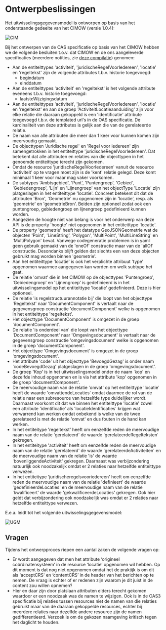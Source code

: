 # Ontwerpbeslissingen

Het uitwisselingsgegevensmodel is ontworpen op basis van het onderstaande gedeelte van het CIMOW (versie 1.0.4):

![CIM](https://github.com/VNG-Realisatie/Regels-bij-activiteiten/blob/main/docs/CIM%20Koppeling%20PlanSW%20en%20TRSW.jpg)


Bij het ontwerpen van de OAS specificatie op basis van het CIMOW hebben we de volgende besluiten t.o.v. dat CIMOW en de ons aangeleverde specificaties (meerdere notities, zie [deze compilatie](./Voorstel%20JR-TR-koppelvlak%20-%20compilatie%2020201002.pdf)) genomen:

* Aan de entiteittypes 'activiteit', 'juridischeRegelVoorIedereen', 'locatie' en 'regeltekst' zijn de volgende attributes t.b.v. historie toegevoegd:
   - begindatum
   - einddatum
* Aan de entiteittypes 'activiteit' en 'regeltekst' is het volgende attribute eveneens t.b.v. historie toegevoegd:
   - laatsteWijzigingsdatum
* Aan de entiteittypes 'activiteit', 'juridischeRegelVoorIedereen', 'locatie' en 'regeltekst' en aan de groep 'ActiviteitLocatieaanduiding' zijn voor
elke relatie die daaraan gekoppeld is een 'identificatie' attribute toegevoegd t.b.v. de templated url's in de OAS specificatie. De kardinaliteit van deze attributes is gelijk aan die van de gerelateerde relatie.
* De naam van alle attributen die meer dan 1 keer voor kunnen komen zijn meervoudig gemaakt.
* De objecttypen 'Juridische regel' en 'Regel voor iedereen' zijn samengetrokken in het entiteittype 'juridischeRegelVoorIedereen'.
Dat betekent dat alle attributen en relaties van die objecttypen in het genoemde entiteittype terecht zijn gekomen.
* Omdat de resource 'juridischeRegelVoorIedereen' vanuit de resource 'activiteit' op te vragen moet zijn is de 'kent' relatie gelegd.
Deze komt minimaal 1 keer voor maar mag vaker voorkomen.
* De subtypes 'Ambtsgebied', 'Punt', 'Puntengroep', 'Gebied', 'Gebiedengroep', 'Lijn' en 'Lijnengroep' van het objectType 'Locatie' zijn platgeslagen in het entiteittype 'locatie'.
Concreet betekent dit dat de attributen 'Bron', 'Geometrie' nu opgenomen zijn in 'locatie', resp. als 'geometrie' en 'geometrieBron'.
Beiden zijn optioneel zodat ook een puntengroep, gebiedengroep en lijnengroep gedefinieerd kunnen worden.
* Aangezien de hoogte niet van belang is voor het onderwerp van deze API is de property 'hoogte' niet opgenomen in het entiteittype 'locatie'.
* De property 'geometrie' heeft het datatype GeoJSONGeometrie wat de objecten 'Point', 'LineString', 'Polygon', 'MultiPoint', 'MultiLineString' en 'MultiPolygon' bevat. Vanwege codegeneratie problemen is in yaml geen gebruik gemaakt van de 'oneOf' constructie maar van de 'allOf' constructie. Desondanks blijft gelden dat slechts een van deze objecten gebruikt mag worden binnen 'geometrie'.
* Aan het entiteittype 'locatie' is ook het verplichte attribuut 'type' opgenomen waarmee aangegeven kan worden om welk subtype het gaat.
* De relatie 'omvat' die in het CIMOW op de objecttypes 'Puntengroep', 'Gebiedengroep' en 'Lijnengroep' is gedefinieerd is in het uitwisselingsmodel op het entiteittype 'locatie' gedefinieerd. Deze is hier optioneel.
* De relatie 'is regelstructuurannotatie bij' die loopt van het objecttype 'Regeltekst' naar 'DocumentComponent' is vertaalt naar de gegevensgroep constructie 'documentComponent' welke is opgenomen in het entiteittype 'regeltekst'.
* Het objecttype 'DocumentComponent' is omgezet in de groep 'documentComponent'.
* De relatie 'is onderdeel van' die loopt van het objecttype 'DocumentComponent' naar 'Omgevingsdocument' is vertaalt naar de gegevensgroep constructie 'omgevingsdocument' welke is opgenomen in de groep 'documentComponent'.
* Het objecttype 'Omgevingsdocument' is omgezet in de groep 'omgevingsdocument'.
* Het attribute 'code' uit het objecttype 'BevoegdGezag' is onder naam 'codeBevoegdGezag' platgeslagen in de groep 'omgevingsdocument'.
* De groep 'Kop' is in het uitwisselingsmodel onder de naam 'kop' en dezelfde inhoud opgenomen en is via het attribute 'kop' opgenomen in de groep 'documentComponent'.
*	De meervoudige naam van de relatie 'omvat' op het entiteittype 'locatie' heeft de waarde 'omvattendeLocaties' omdat daarmee de rol van de relatie naar een subresource van hetzelfde type duidelijker wordt. Daarnaast voorkomt dit dat we binnen het entiteittype 'locatie' zowel een attribute 'identificatie' als 'locatieIdentificaties' krijgen wat verwarrend kan werken omdat onbekend is welke van de twee gerelateerd is met de relatie 'omvat' en dus fouten in de hand kan werken.
*	In het entiteitype 'regeltekst' heeft om eenzelfde reden de meervoudige naam van de relatie 'gerelateerd' de waarde 'gerelateerdeRegelteksten' gekregen.
*	In het entiteitype 'activiteit' heeft om eenzelfde reden de meervoudige naam van de relatie 'gerelateerd' de waarde 'gerelateerdeActiviteiten' en de meervoudige naam van de relatie 'is' de waarde 'bovenliggendeActiviteit' gekregen. Daarnaast was verbijzondering natuurlijk ook noodzakelijk omdat er 2 relaties naar hetzelfde entiteittype verwezen.
*	In het entiteitype 'juridischeregelsvooriedereen' heeft om eenzelfde reden de meervoudige naam van de relatie 'definieert' de waarde 'gedefinieerdeLocaties' en de meervoudige naam van de relatie 'kwalificeert' de waarde 'gekwalificeerdeLocaties' gekregen. Ook hier geldt dat verbijzondering ook noodzakelijk was omdat er 2 relaties naar hetzelfde entiteittype verwezen.

E.e.a. leidt tot het volgende uitwisselingsgegevensmodel:

![UGM](https://github.com/VNG-Realisatie/Regels-bij-activiteiten/blob/main/docs/UGM%20Koppeling%20PlanSW%20en%20TRSW.jpg)

## Vragen

Tijdens het ontwerpproces riepen een aantal zaken de volgende vragen op:

* Er wordt aangegeven dat men het attribute ‘origineel coördinatensysteem’ in de resource ‘locatie’ opgenomen wil hebben. Op dit moment is dat
nog niet opgenomen omdat het de praktijk is om dit als 'acceptCRS' en ‘contentCRS’ in de header van het berichten op te nemen. De vraag is echter of er
redenen zijn waarom je dit juist in de content zou willen opnemen?
* Hier en daar zijn door platslaan attributen elders terecht gekomen waardoor er een noodzaak was de namen te wijzigen. Ook is in de OAS3 specificatie
bij relaties tussen resources niet de namen van die relaties gebruikt maar van de daaraan gekoppelde resources, echter bij meerdere relaties naar dezelfde andere
resource zijn de namen gedifferentieerd. Verzoek is om de gekozen naamgeving kritisch tegen het daglicht te houden.
